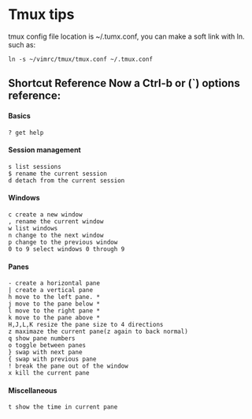 
# Tmux tips 

tmux config file location is ~/.tumx.conf, you can make a soft link with ln.
such as:
    
    ln -s ~/vimrc/tmux/tmux.conf ~/.tmux.conf

## Shortcut Reference Now a Ctrl-b or (`) options reference:

#### Basics

    ? get help
#### Session management

    s list sessions
    $ rename the current session
    d detach from the current session

#### Windows

    c create a new window
    , rename the current window
    w list windows
    n change to the next window
    p change to the previous window
    0 to 9 select windows 0 through 9

#### Panes

    - create a horizontal pane
    | create a vertical pane
    h move to the left pane. *
    j move to the pane below *
    l move to the right pane *
    k move to the pane above *
    H,J,L,K resize the pane size to 4 directions
    z maximaze the current pane(z again to back normal)
    q show pane numbers
    o toggle between panes
    } swap with next pane
    { swap with previous pane
    ! break the pane out of the window
    x kill the current pane

#### Miscellaneous

    t show the time in current pane
